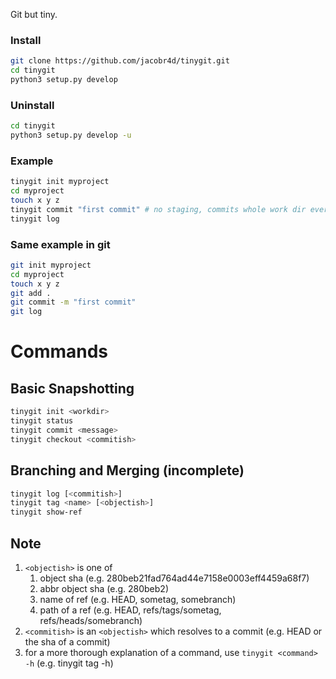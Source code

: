 Git but tiny.

### Install

```bash
git clone https://github.com/jacobr4d/tinygit.git
cd tinygit
python3 setup.py develop
```

### Uninstall
```bash
cd tinygit
python3 setup.py develop -u
```

### Example

```bash
tinygit init myproject
cd myproject
touch x y z
tinygit commit "first commit" # no staging, commits whole work dir every time
tinygit log
```

### Same example in git

```bash
git init myproject
cd myproject
touch x y z
git add .
git commit -m "first commit"
git log
```

# Commands

## Basic Snapshotting
```bash
tinygit init <workdir>
tinygit status
tinygit commit <message>
tinygit checkout <commitish>
```

## Branching and Merging (incomplete)
```bash
tinygit log [<commitish>]
tinygit tag <name> [<objectish>]
tinygit show-ref 
```

## Note
1. ```<objectish>``` is one of
    1. object sha (e.g. 280beb21fad764ad44e7158e0003eff4459a68f7)
    1. abbr object sha (e.g. 280beb2)
    1. name of ref (e.g. HEAD, sometag, somebranch)
    1. path of a ref (e.g. HEAD, refs/tags/sometag, refs/heads/somebranch)
1. ```<commitish>``` is an ```<objectish>``` which resolves to a commit (e.g. HEAD or the sha of a commit)
1. for a more thorough explanation of a command, use ```tinygit <command> -h``` (e.g. tinygit tag -h)